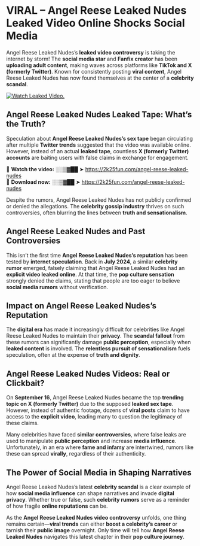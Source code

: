 # VIRAL – Angel Reese Leaked Nudes Leaked Video Online Shocks Social Media 

Angel Reese Leaked Nudes’s **leaked video controversy** is taking the internet by storm! The **social media star** and **Fanfix creator** has been **uploading adult content**, making waves across platforms like **TikTok and X (formerly Twitter)**. Known for consistently posting **viral content**, Angel Reese Leaked Nudes has now found themselves at the center of a **celebrity scandal**.  

[![Watch Leaked Video.](https://miro.medium.com/v2/resize:fit:828/format:webp/1*cilzJN44JGOrTw9NJCrNHA.gif "Watch Leaked Video")](https://2k25fun.com/angel-reese-leaked-nudes)

## **Angel Reese Leaked Nudes Leaked Tape: What’s the Truth?**  
Speculation about **Angel Reese Leaked Nudes’s sex tape** began circulating after multiple **Twitter trends** suggested that the video was available online. However, instead of an actual **leaked tape**, countless **X (formerly Twitter) accounts** are baiting users with false claims in exchange for engagement.  

🔹 **Watch the video:** ░░▒▓██ ➤ https://2k25fun.com/angel-reese-leaked-nudes  
🔹 **Download now:** ░░▒▓██ ➤ https://2k25fun.com/angel-reese-leaked-nudes  

Despite the rumors, Angel Reese Leaked Nudes has not publicly confirmed or denied the allegations. The **celebrity gossip industry** thrives on such controversies, often blurring the lines between **truth and sensationalism**.  

## **Angel Reese Leaked Nudes and Past Controversies**  
This isn’t the first time **Angel Reese Leaked Nudes’s reputation** has been tested by **internet speculation**. Back in **July 2024**, a similar **celebrity rumor** emerged, falsely claiming that Angel Reese Leaked Nudes had an **explicit video leaked online**. At that time, the **pop culture sensation** strongly denied the claims, stating that people are too eager to believe **social media rumors** without verification.  

## **Impact on Angel Reese Leaked Nudes’s Reputation**  
The **digital era** has made it increasingly difficult for celebrities like Angel Reese Leaked Nudes to maintain their **privacy**. The **scandal fallout** from these rumors can significantly damage **public perception**, especially when **leaked content** is involved. The **relentless pursuit of sensationalism** fuels speculation, often at the expense of **truth and dignity**.  

## **Angel Reese Leaked Nudes Videos: Real or Clickbait?**  
On **September 16**, Angel Reese Leaked Nudes became the top **trending topic on X (formerly Twitter)** due to the supposed **leaked sex tape**. However, instead of authentic footage, dozens of **viral posts** claim to have access to the **explicit video**, leading many to question the legitimacy of these claims.  

Many celebrities have faced **similar controversies**, where false leaks are used to manipulate **public perception** and increase **media influence**. Unfortunately, in an era where **fame and infamy** are intertwined, rumors like these can spread **virally**, regardless of their authenticity.  

## **The Power of Social Media in Shaping Narratives**  
Angel Reese Leaked Nudes’s latest **celebrity scandal** is a clear example of how **social media influence** can shape narratives and invade **digital privacy**. Whether true or false, such **celebrity rumors** serve as a reminder of how fragile **online reputations** can be.  

As the **Angel Reese Leaked Nudes video controversy** unfolds, one thing remains certain—**viral trends** can either **boost a celebrity’s career** or tarnish their **public image** overnight. Only time will tell how **Angel Reese Leaked Nudes** navigates this latest chapter in their **pop culture journey**. 